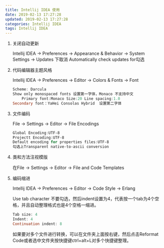 ```yaml
---
title: Intellij IDEA 使用
date: 2019-02-13 17:27:28
updated: 2019-02-13 17:27:28
categories: Intellij IDEA
tags: Intellij IDEA
---
```


1. 关闭自动更新

   Intellij IDEA -> Preferences -> Appearance & Behavior -> System Settings -> Updates 下取消 Automatically check updates for勾选

2. 代码编辑器主题风格

   Intellij IDEA -> Preferences -> Editor -> Colors & Fonts -> Font

   ```powershell
   Scheme: Darcula
   Show only monospaced fonts 设置第一字体，Monaco 不支持中文
       Primary font:Monaco Size:20 Line spacing:1.0
   Secondary font：YaHei Consolas Hybrid  设置第二字体
   ```

3. 文件编码

   File -> Settings -> Editor -> File Encodings

   ```powershell
   Global Encoding:UTF-8
   Projectt Encoding:UTF-8
   Default encoding for properties files:UTF-8
   勾选上Transparent native-to-ascii conversion
   ```

4. 类和方法注视模版

   在File -> Settings -> Editor -> File and Code Templates

5. 编码缩进

   Intellij IDEA -> Preferences -> Editor -> Code Style -> Erlang

   Use tab character 不要勾选，然后indent设置为4，代表按一个tab为4个空格，并且自动整理格式也是4个空格一缩进。

   ```powershell
   Tab size: 4 
   Indent: 4
   Continuation indent: 8
   ```

   如果要对多个文件进行转换，可以在文件夹上面按右键，然后点击Reformat Code或者选中文件夹按快捷键ctrl+alt+L对多个快捷键整理。
